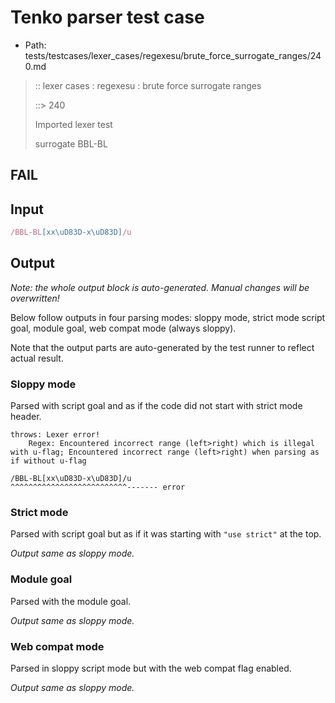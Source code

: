 # Tenko parser test case

- Path: tests/testcases/lexer_cases/regexesu/brute_force_surrogate_ranges/240.md

> :: lexer cases : regexesu : brute force surrogate ranges
>
> ::> 240
>
> Imported lexer test
>
> surrogate BBL-BL

## FAIL

## Input

`````js
/BBL-BL[xx\uD83D-x\uD83D]/u
`````

## Output

_Note: the whole output block is auto-generated. Manual changes will be overwritten!_

Below follow outputs in four parsing modes: sloppy mode, strict mode script goal, module goal, web compat mode (always sloppy).

Note that the output parts are auto-generated by the test runner to reflect actual result.

### Sloppy mode

Parsed with script goal and as if the code did not start with strict mode header.

`````
throws: Lexer error!
    Regex: Encountered incorrect range (left>right) which is illegal with u-flag; Encountered incorrect range (left>right) when parsing as if without u-flag

/BBL-BL[xx\uD83D-x\uD83D]/u
^^^^^^^^^^^^^^^^^^^^^^^^^^------- error
`````

### Strict mode

Parsed with script goal but as if it was starting with `"use strict"` at the top.

_Output same as sloppy mode._

### Module goal

Parsed with the module goal.

_Output same as sloppy mode._

### Web compat mode

Parsed in sloppy script mode but with the web compat flag enabled.

_Output same as sloppy mode._
